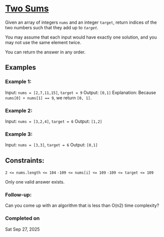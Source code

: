 # [Two Sums](https://leetcode.com/problems/two-sum/description/)

Given an array of integers `nums` and an integer `target`, return indices of the two numbers such that they add up to _`target`_.

You may assume that each input would have exactly one solution, and you may not use the same element twice.

You can return the answer in any order.

## Examples

### Example 1:

Input: `nums = [2,7,11,15]`, `target = 9`
Output: `[0,1]`
Explanation: Because `nums[0] + nums[1] == 9`, we return `[0, 1]`.

### Example 2:

Input: `nums = [3,2,4]`, `target = 6`
Output: `[1,2]`

### Example 3:

Input: `nums = [3,3]`, `target = 6`
Output: `[0,1]`

## Constraints:

`2 <= nums.length <= 104`
`-109 <= nums[i] <= 109`
`-109 <= target <= 109`

Only one valid answer exists.

### Follow-up:

Can you come up with an algorithm that is less than O(n2) time complexity?

### Completed on

Sat Sep 27, 2025
